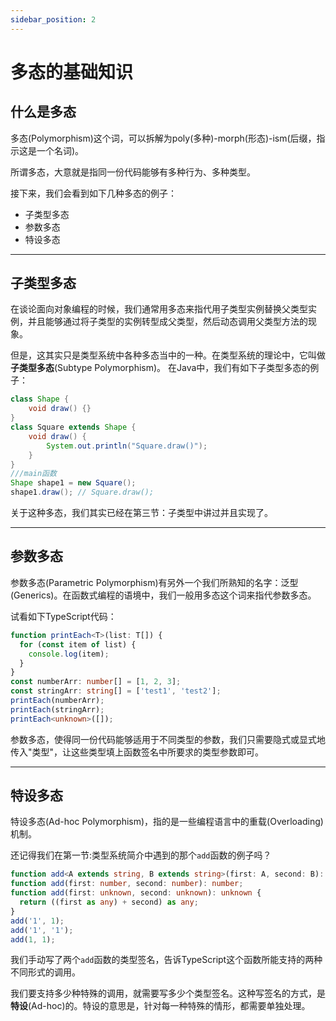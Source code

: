 ```yaml
---
sidebar_position: 2
---
```


# 多态的基础知识

## 什么是多态

多态(Polymorphism)这个词，可以拆解为poly(多种)-morph(形态)-ism(后缀，指示这是一个名词)。

所谓多态，大意就是指同一份代码能够有多种行为、多种类型。

接下来，我们会看到如下几种多态的例子：

- 子类型多态
- 参数多态
- 特设多态

---

## 子类型多态

在谈论面向对象编程的时候，我们通常用多态来指代用子类型实例替换父类型实例，并且能够通过将子类型的实例转型成父类型，然后动态调用父类型方法的现象。

但是，这其实只是类型系统中各种多态当中的一种。在类型系统的理论中，它叫做 **子类型多态**(Subtype Polymorphism)。
在Java中，我们有如下子类型多态的例子：

```java {monaco}
class Shape {
    void draw() {}
}
class Square extends Shape {
    void draw() {
        System.out.println("Square.draw()");
    }
}
///main函数
Shape shape1 = new Square();
shape1.draw(); // Square.draw();
```

关于这种多态，我们其实已经在第三节：子类型中讲过并且实现了。

---

## 参数多态

参数多态(Parametric Polymorphism)有另外一个我们所熟知的名字：泛型(Generics)。在函数式编程的语境中，我们一般用多态这个词来指代参数多态。

试看如下TypeScript代码：

```ts {monaco}
function printEach<T>(list: T[]) {
  for (const item of list) {
    console.log(item);
  }
}
const numberArr: number[] = [1, 2, 3];
const stringArr: string[] = ['test1', 'test2'];
printEach(numberArr);
printEach(stringArr);
printEach<unknown>([]);
```

参数多态，使得同一份代码能够适用于不同类型的参数，我们只需要隐式或显式地传入"类型"，让这些类型填上函数签名中所要求的类型参数即可。

---

## 特设多态

特设多态(Ad-hoc Polymorphism)，指的是一些编程语言中的重载(Overloading)机制。

还记得我们在第一节:类型系统简介中遇到的那个`add`函数的例子吗？

```ts {monaco}
function add<A extends string, B extends string>(first: A, second: B): `${A}${B}`;
function add(first: number, second: number): number;
function add(first: unknown, second: unknown): unknown {
  return ((first as any) + second) as any;
}
add('1', 1);
add('1', '1');
add(1, 1);
```

我们手动写了两个`add`函数的类型签名，告诉TypeScript这个函数所能支持的两种不同形式的调用。

我们要支持多少种特殊的调用，就需要写多少个类型签名。这种写签名的方式，是 **特设**(Ad-hoc)的。特设的意思是，针对每一种特殊的情形，都需要单独处理。
